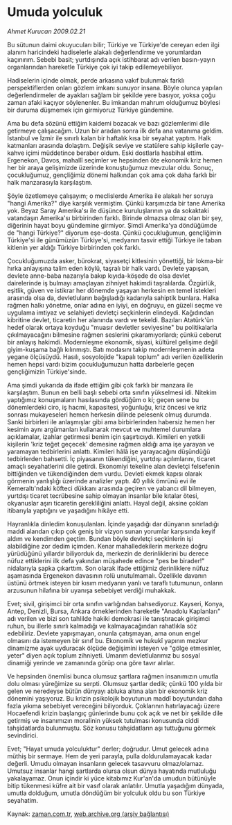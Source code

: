 # Umuda yolculuk

*Ahmet Kurucan 2009.02.21*

<tr><td class="metin" colspan="2" style="padding-top: 20px; padding-left: 5px; padding-right: 10px;">Bu sütunun daimi okuyucuları bilir; Türkiye ve Türkiye'de cereyan eden ilgi alanım haricindeki hadiselerle alakalı değerlendirme ve yorumlardan kaçınırım. Sebebi basit; yurtdışında açık istihbarat adı verilen basın-yayın organlarından hareketle Türkiye çok iyi takip edilemeyebiliyor.</td></tr><tr><td class="metin" colspan="2" style="padding-top: 20px; padding-left: 5px; padding-right: 10px;"><p> Hadiselerin içinde olmak, perde arkasına vakıf bulunmak farklı perspektiflerden onları gözlem imkanı sunuyor insana. Böyle olunca yapılan değerlendirmeler de ayakları sağlam bir şekilde yere basıyor, yoksa çoğu zaman afaki kaçıyor söylenenler. Bu imkandan mahrum olduğumuz böylesi bir duruma düşmemek için girmiyoruz Türkiye gündemine.
<p>Ama bu defa sözünü ettiğim kaidemi bozacak ve bazı gözlemlerimi dile getirmeye çalışacağım. Uzun bir aradan sonra ilk defa ana vatanıma geldim. İstanbul ve İzmir ile sınırlı kalan bir haftalık kısa bir seyahat yaptım. Halk katmanları arasında dolaştım. Değişik seviye ve statülere sahip kişilerle çay-kahve içimi müddetince beraber oldum. Eski dostlarla hasbihal ettim. Ergenekon, Davos, mahallî seçimler ve hepsinden öte ekonomik kriz hemen her bir araya gelişimizde üzerinde konuştuğumuz mevzular oldu. Sonuç, çocukluğumuz, gençliğimiz dönemi halkından çok ama çok daha farklı bir halk manzarasıyla karşılaştım.
<p>Şöyle özetlemeye çalışayım; o meclislerde Amerika ile alakalı her soruya "hangi Amerika?" diye karşılık vermiştim. Çünkü karşımızda bir tane Amerika yok. Beyaz Saray Amerika'sı ile düşünce kuruluşlarının ya da sokaktaki vatandaşın Amerika'sı birbirinden farklı. Birinde olmazsa olmaz olan bir şey, diğerinin hayat boyu gündemine girmiyor. Şimdi Amerika'ya döndüğümde de "hangi Türkiye?" diyorum eşe-dosta. Çünkü çocukluğumun, gençliğimin Türkiye'si ile günümüzün Türkiye'si, medyanın tasvir ettiği Türkiye ile taban kitlenin yer aldığı Türkiye birbirinden çok farklı.
<p>Çocukluğumuzda asker, bürokrat, siyasetçi kitlesinin yönettiği, bir lokma-bir hırka anlayışına talim eden köylü, taşralı bir halk vardı. Devlete yapışan, devlete anne-baba nazarıyla bakıp kıyıda-köşede de olsa devlet dairelerinde iş bulmayı amaçlayan zihniyet hakimdi taşralılarda. Özgürlük, eşitlik, güven ve istikrar her dönemde yaşayan herkesin en temel istekleri arasında olsa da, devletluların bağışladığı kadarıyla sahiptik bunlara. Halka rağmen halkı yönetme, onlar adına en iyiyi, en doğruyu, en güzeli seçme ve uygulama imtiyaz ve selahiyeti devletçi seçkinlerin elindeydi. Kağıdından kibritine devlet, ticaretin her alanında vardı ve tekeldi. Bazıları Atatürk'ün hedef olarak ortaya koyduğu "muasır devletler seviyesine" bu politikalarla çıkılmayacağını bilmesine rağmen seslerini çıkaramıyorlardı; çünkü ceberut bir anlayış hakimdi. Modernleşme ekonomik, siyasi, kültürel gelişime değil giyim-kuşama bağlı kılınmıştı. Batı modasını takip modernleşmenin adeta yegane ölçüsüydü. Hasılı, sosyolojide "kapalı toplum" adı verilen özelliklerin hemen hepsi vardı bizim çocukluğumuzun hatta darbelerle geçen gençliğimizin Türkiye'sinde.
<p>Ama şimdi yukarıda da ifade ettiğim gibi çok farklı bir manzara ile karşılaştım. Bunun en belli başlı sebebi orta sınıfın yükselmesi idi. Nitekim yaptığımız konuşmaların hasılasında gördüğüm o ki; geçen sene bu dönemlerdeki ciro, iş hacmi, kapasitesi, yoğunluğu, kriz öncesi ve kriz sonrası mukayeseleri hemen herkesin dilinde pelesenk olmuş durumda. Sanki birbirleri ile anlaşmışlar gibi ama birbirlerinden habersiz hemen her kesimin aynı argümanları kullanarak mevcut ve muhtemel durumlara açıklamalar, izahlar getirmesi benim için şaşırtıcıydı. Kimileri en yetkili kişilerin 'kriz teğet geçecek' demesine rağmen aldığı ama işe yarayan ve yaramayan tedbirlerini anlattı. Kimileri hâlâ işe yarayacağını düşündüğü tedbirlerden bahsetti. İç piyasanın tükendiğini, yurtdışı açılımlarını, ticaret amaçlı seyahatlerini dile getirdi. Ekonomiyi tekeline alan devletçi felsefenin bittiğinden ve tükendiğinden dem vurdu. Devleti ekmek kapısı olarak görmenin yanlışlığı üzerinde analizler yaptı. 40 yıllık ömrünü evi ile Kemeraltı'ndaki köfteci dükkanı arasında geçiren ve yabancı dil bilmeyen, yurtdışı ticaret tecrübesine sahip olmayan insanlar bile kıtalar ötesi, okyanuslar aşırı ticaretin gerekliliğini anlattı. Hayal değil, aksine çokları itibarıyla yaptığını ve yaşadığını hikâye etti.
<p>Hayranlıkla dinledim konuşulanları. İçinde yaşadığı dar dünyanın sınırladığı maddi alandan çıkıp çok geniş bir vizyon sunan yorumlar karşısında keyif aldım ve kendimden geçtim. Bundan böyle devletçi seçkinlerin işi alabildiğine zor dedim içimden. Kenar mahalledekilerin merkeze doğru yürüdüğünü yıllardır biliyorduk da, merkezin de derinliklerini bu derece nüfuz ettiklerini ilk defa yakından müşahede edince "pes be birader!" nidalarıyla şapka çıkarttım. Son olarak ifade ettiğimiz derinliklere nüfuz aşamasında Ergenekon davasının rolü unutulmamalı. Özellikle davanın üstünü örtmek isteyen bir kısım medyanın yanlı ve taraflı tutumunun, onların arzusunun hilafına bir uyanışa sebebiyet verdiği muhakkak.
<p>Evet; sivil, girişimci bir orta sınıfın varlığından bahsediyoruz. Kayseri, Konya, Antep, Denizli, Bursa, Ankara örneklerinden hareketle "Anadolu Kaplanları" adı verilen ve bizi son tahlilde hakiki demokrasi ile tanıştıracak girişimci ruhun, bu illerle sınırlı kalmadığı ve kalmayacağından rahatlıkla söz edebiliriz. Devlete yapışmayan, onunla çatışmayan, ama onun engel olmasını da istemeyen bir sınıf bu. Ekonomik ve hukukî yapının mezkur dinamizme ayak uyduracak ölçüde değişimini isteyen ve "gölge etmesinler, yeter" diyen açık toplum zihniyeti. Umarım devletlularımız bu sosyal dinamiği yerinde ve zamanında görüp ona göre tavır alırlar.
<p>Ve hepsinden önemlisi bunca olumsuz şartlara rağmen insanımızın umutla dolu olması yüreğimize su serpti. Olumsuz şartlar dedik; çünkü 100 yılda bir gelen ve neredeyse bütün dünyayı abluka altına alan bir ekonomik kriz dönemini yaşıyoruz. Bu krizin psikolojik boyutunun maddî boyutundan daha fazla yıkıma sebebiyet vereceğini biliyorduk. Çoklarının hatırlayacağı üzere Hocaefendi krizin başlangıç günlerinde bunu çok açık ve net bir şekilde dile getirmiş ve insanımızın moralinin yüksek tutulması konusunda ciddi tahşidatlarda bulunmuştu. Söz konusu tahşidatların aşı tuttuğunu görmek sevindirici.
<p>Evet; "Hayat umuda yolculuktur" derler; doğrudur. Umut gelecek adına müthiş bir sermaye. Hem de yeri parayla, pulla doldurulamayacak kadar değerli. Umudu olmayan insanların gelecek tasavvuru olmaz/olamaz. Umutsuz insanlar hangi şartlarda olursa olsun dünya hayatında mutluluğu yakalayamaz. Onun içindir ki yüce kitabımız Kur'an'da umudun bütünüyle bitip tükenmesi küfre ait bir vasıf olarak anlatılır. Umutla yaşadığım dünyada, umutla dolduğum, umutla döndüğüm bir yolculuk oldu bu son Türkiye seyahatim.<br/></p></p></p></p></p></p></p></p></p></td></tr>

Kaynak: [zaman.com.tr](http://zaman.com.tr/yazar.do?yazino=817588), [web.archive.org (arşiv bağlantısı)](http://web.archive.org/web/20091018154645/http://www.zaman.com.tr:80/yazar.do?yazino=817588)
